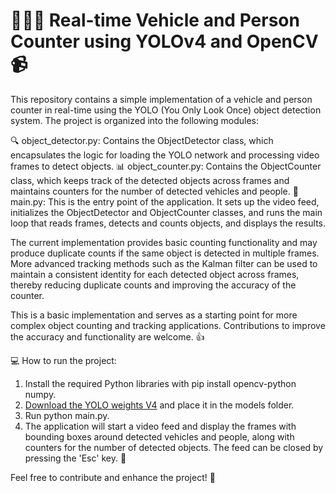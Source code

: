 # 🚗🚶‍♂️ Real-time Vehicle and Person Counter using YOLOv4 and OpenCV 📹

This repository contains a simple implementation of a vehicle and person counter in real-time using the YOLO (You Only Look Once) object detection system. The project is organized into the following modules:

🔍 object_detector.py: Contains the ObjectDetector class, which encapsulates the logic for loading the YOLO network and processing video frames to detect objects.
📊 object_counter.py: Contains the ObjectCounter class, which keeps track of the detected objects across frames and maintains counters for the number of detected vehicles and people.
📝 main.py: This is the entry point of the application. It sets up the video feed, initializes the ObjectDetector and ObjectCounter classes, and runs the main loop that reads frames, detects and counts objects, and displays the results.

The current implementation provides basic counting functionality and may produce duplicate counts if the same object is detected in multiple frames. More advanced tracking methods such as the Kalman filter can be used to maintain a consistent identity for each detected object across frames, thereby reducing duplicate counts and improving the accuracy of the counter.

This is a basic implementation and serves as a starting point for more complex object counting and tracking applications. Contributions to improve the accuracy and functionality are welcome. 👍

💻 How to run the project:

1) Install the required Python libraries with pip install opencv-python numpy.
2) [Download the YOLO weights V4](https://github.com/AlexeyAB/darknet/releases/download/darknet_yolo_v4_pre/yolov4-tiny.weights) and place it in the models folder.
3) Run python main.py.
4) The application will start a video feed and display the frames with bounding boxes around detected vehicles and people, along with counters for the number of detected objects. The feed can be closed by pressing the 'Esc' key. 🎥

Feel free to contribute and enhance the project! 🌟
